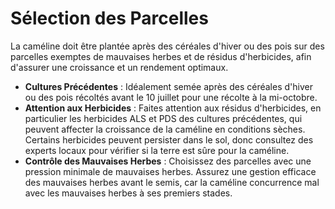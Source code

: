 # Sélection des Parcelles

La caméline doit être plantée après des céréales d'hiver ou des pois sur des parcelles exemptes de mauvaises herbes et de résidus d'herbicides, afin d'assurer une croissance et un rendement optimaux.

- **Cultures Précédentes** : Idéalement semée après des céréales d'hiver ou des pois récoltés avant le 10 juillet pour une récolte à la mi-octobre.
- **Attention aux Herbicides** : Faites attention aux résidus d'herbicides, en particulier les herbicides ALS et PDS des cultures précédentes, qui peuvent affecter la croissance de la caméline en conditions sèches. Certains herbicides peuvent persister dans le sol, donc consultez des experts locaux pour vérifier si la terre est sûre pour la caméline.
- **Contrôle des Mauvaises Herbes** : Choisissez des parcelles avec une pression minimale de mauvaises herbes. Assurez une gestion efficace des mauvaises herbes avant le semis, car la caméline concurrence mal avec les mauvaises herbes à ses premiers stades.